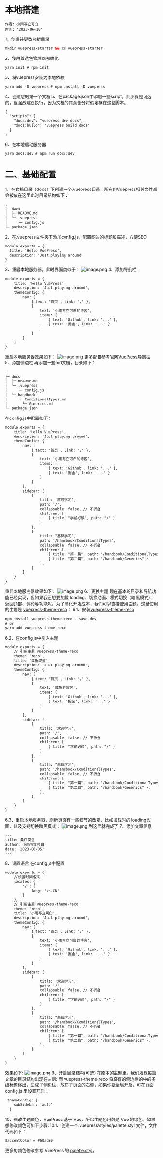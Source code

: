# 本地搭建

```
作者: 小雨写立可白
时间: '2023-06-10'
```

1、创建并更改为新目录
```html
mkdir vuepress-starter && cd vuepress-starter
```
2、使用首选包管理器初始化
```html
yarn init # npm init
```
3、将vuepress安装为本地依赖
```html
yarn add -D vuepress # npm install -D vuepress
```
4、创建您的第一个文档
5、在package.json中添加一些script，此步骤是可选的，但强烈建议执行，因为文档的其余部分将假定存在这些脚本。
```html
{
  "scripts": {
    "docs:dev": "vuepress dev docs",
    "docs:build": "vuepress build docs"
  }
}
```
6、在本地启动服务器
```html
yarn docs:dev # npm run docs:dev
```

# 二、基础配置
1、在文档目录（docs）下创建一个.vuepress目录，所有的Vuepress相关文件都会被放在这里此时目录结构如下：
```html
.
├─ docs
│  ├─ README.md
│  └─ .vuepress
│     └─ config.js
└─ package.json
```
2、在.vuepress文件夹下添加config.js，配置网站的标题和描述，方便SEO
```html
module.exports = {
  title: 'Hello VuePress',
  description: 'Just playing around'
}
```
3、重启本地服务器，此时界面类似于：
![image.png](https://cdn.nlark.com/yuque/0/2023/png/34557112/1685877974782-5bb77263-bcd9-41aa-af2d-bc05d66b277d.png#averageHue=%23fefefe&clientId=u7e7b46c2-6d83-4&from=paste&height=804&id=udd12b8ef&originHeight=1407&originWidth=2880&originalType=binary&ratio=1.75&rotation=0&showTitle=false&size=26381&status=done&style=shadow&taskId=ud2011ff5-efb7-4c05-9129-5f7c7ef6708&title=&width=1646)
4、添加导航栏
```html
module.exports = {
    title: 'Hello VuePress',
    description: 'Just playing around',
    themeConfig: {
        nav: [
            { text: '首页', link: '/' },
            {
                text: '小雨写立可白的博客',
                items: [
                    { text: 'Github', link: '...' },
                    { text: '掘金', link: '...' }
                ]
            }
        ]
    }
}
```
重启本地服务器效果如下：
![image.png](https://cdn.nlark.com/yuque/0/2023/png/34557112/1685878892706-7bdbe5c7-dd5a-43f1-8224-d6707d25a35e.png#averageHue=%23fefefe&clientId=u7e7b46c2-6d83-4&from=paste&height=854&id=u8f437429&originHeight=1495&originWidth=2880&originalType=binary&ratio=1.75&rotation=0&showTitle=false&size=32248&status=done&style=shadow&taskId=ufa00533a-ab17-4c4d-bd09-496281cb98a&title=&width=1645.7142857142858)
更多配置参考官网[VuePress导航栏](https://vuepress.vuejs.org/zh/theme/default-theme-config.html#%E5%AF%BC%E8%88%AA%E6%A0%8F)
5、添加侧边栏
再添加一些md文档，目录如下：
```html
.
├─ docs
│  ├─ README.md
│  └─ .vuepress
│     └─ config.js
|  └─ handbook
|  	  └─ ConditionalTypes.md
|	    └─ Generics.md
└─ package.json
```
在config.js中配置如下：
```html
module.exports = {
    title: 'Hello VuePress',
    description: 'Just playing around',
    themeConfig: {
        nav: [
            { text: '首页', link: '/' },
            {
                text: '小雨写立可白的博客',
                items: [
                    { text: 'Github', link: '...' },
                    { text: '掘金', link: '...' }
                ]
            }
        ],
        sidebar: [
            {
                title: '欢迎学习',
                path: '/',
                collapsable: false, // 不折叠
                children: [
                    { title: "学前必读", path: "/" }
                ]
            },
            {
                title: "基础学习",
                path: '/handbook/ConditionalTypes',
                collapsable: false, // 不折叠
                children: [
                    { title: "第一篇", path: "/handbook/ConditionalTypes" },
                    { title: "第二篇", path: "/handbook/Generics" }
                ],
            }
        ]
    }
}

```
重启本地服务器效果如下：
![image.png](https://cdn.nlark.com/yuque/0/2023/png/34557112/1685881629703-6c2ce220-a91e-40a8-8c1b-c2a1843f81a9.png#averageHue=%23fefefe&clientId=u5c2a39b8-256c-4&from=paste&height=854&id=u1237ba75&originHeight=1495&originWidth=2880&originalType=binary&ratio=1.75&rotation=0&showTitle=false&size=44363&status=done&style=shadow&taskId=ue31bb1a9-673a-49a6-933d-f147678ef76&title=&width=1645.7142857142858)
6、更换主题
现在基本的目录和导航功能已经实现，但如果我还想要加载 loading、切换动画、模式切换（暗黑模式）、返回顶部、评论等功能呢，为了简化开发成本，我们可以直接使用主题，这里使用的主题是 [vuepress-theme-reco](https://vuepress-theme-reco.recoluan.com/)：
6.1、安装[vuepress-theme-reco](https://vuepress-theme-reco.recoluan.com/)
```html
npm install vuepress-theme-reco --save-dev
# or
yarn add vuepress-theme-reco
```
6.2、在config.js中引入主题
```html
module.exports = {
    // 引用主题 vuepress-theme-reco 
    theme: 'reco',
    title: '咸鱼咸鱼',
    description: 'Just playing around',
    themeConfig: {
        nav: [
            { text: '首页', link: '/' },
            {
                text: '咸鱼的博客',
                items: [
                    { text: 'Github', link: '...' },
                    { text: '掘金', link: '...' }
                ]
            }
        ],
        sidebar: [
            {
                title: '欢迎学习',
                path: '/',
                collapsable: false, // 不折叠
                children: [
                    { title: "学前必读", path: "/" }
                ]
            },
            {
                title: "基础学习",
                path: '/handbook/ConditionalTypes',
                collapsable: false, // 不折叠
                children: [
                    { title: "第一篇", path: "/handbook/ConditionalTypes" },
                    { title: "第二篇", path: "/handbook/Generics" },
                ],
            }
        ]
    }
}

```
6.3、重启本地服务器，刷新页面有一些细节的改变，比如加载时的 loading 动画、以及支持切换暗黑模式：
![image.png](https://cdn.nlark.com/yuque/0/2023/png/34557112/1685925997102-321a59ca-38c4-4b2c-a650-a0b1e8315a68.png#averageHue=%23181818&clientId=u5c2a39b8-256c-4&from=paste&height=854&id=u596b93d0&originHeight=1495&originWidth=2880&originalType=binary&ratio=1.75&rotation=0&showTitle=false&size=43664&status=done&style=shadow&taskId=ud0bd81bc-08d3-4d29-b5bc-5ae339f4775&title=&width=1645.7142857142858)
到这里就完成了
7、添加文章信息
```html
---
title: 条件类型
author: 小雨写立可白
date: '2023-06-05'
---
```
8、设置语言
在config.js中配置
```html
module.exports = {
    //设置时间格式
    locales: {
        '/': {
            lang: 'zh-CN'
        }
    },
    // 引用主题 vuepress-theme-reco 
    theme: 'reco',
    title: '小雨写立可白',
    description: 'Just playing around',
    themeConfig: {
        nav: [
            { text: '首页', link: '/' },
            {
                text: '小雨写立可白的博客',
                items: [
                    { text: 'Github', link: '...' },
                    { text: '掘金', link: '...' }
                ]
            }
        ],
        sidebar: [
            {
                title: '欢迎学习',
                path: '/',
                collapsable: false, // 不折叠
                children: [
                    { title: "学前必读", path: "/" }
                ]
            },
            {
                title: "基础学习",
                path: '/handbook/ConditionalTypes',
                collapsable: false, // 不折叠
                children: [
                    { title: "第一篇", path: "/handbook/ConditionalTypes" },
                    { title: "第二篇", path: "/handbook/Generics" },
                ],
            }
        ]
    }
}

```
效果如下:
![image.png](https://cdn.nlark.com/yuque/0/2023/png/34557112/1685926616969-ae7b2e2d-4f9e-4e14-b9b7-d9868fa29d15.png#averageHue=%23f2f1ef&clientId=u5c2a39b8-256c-4&from=paste&height=26&id=u3cc99864&originHeight=50&originWidth=148&originalType=binary&ratio=1.75&rotation=0&showTitle=false&size=1764&status=done&style=shadow&taskId=u94e8ba5b-748a-46d4-a3b5-8da4fa57303&title=&width=78)
9、开启目录结构(可选)
在原本的主题里，我们发现每篇文章的目录结构出现在左侧:
而 vuepress-theme-reco 将原有的侧边栏的中的多级标题移出，生成子侧边栏，放在了页面的右侧，如果你要全局开启，可在页面 config.js 里设置开启：
```html
 themeConfig: {
    subSidebar: 'auto'
  }
```
10、修改主题颜色，VuePress 基于 Vue，所以主题色用的是 Vue 的绿色，如果想修改颜色可如下步骤:
10.1、创建一个.vuepress/styles/palette.styl 文件，文件代码如下：
```html
$accentColor = #60ad80
```
更多的颜色修改参考 VuePress 的 [palette.styl](https://vuepress.vuejs.org/zh/config/#palette-styl)。



 
